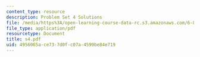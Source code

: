 ```yaml
---
content_type: resource
description: Problem Set 4 Solutions
file: /media/https%3A/open-learning-course-data-rc.s3.amazonaws.com/6-826-principles-of-computer-systems-spring-2002/4956065ace737d0fc07a4599be84e719_s4.pdf
file_type: application/pdf
resourcetype: Document
title: s4.pdf
uid: 4956065a-ce73-7d0f-c07a-4599be84e719
---
```

